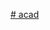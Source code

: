 [# acad](https://web.autocad.com/acad/me/sid/shares/drawings/343af13a-a137-4bc2-8548-679df60e543f/editor)
